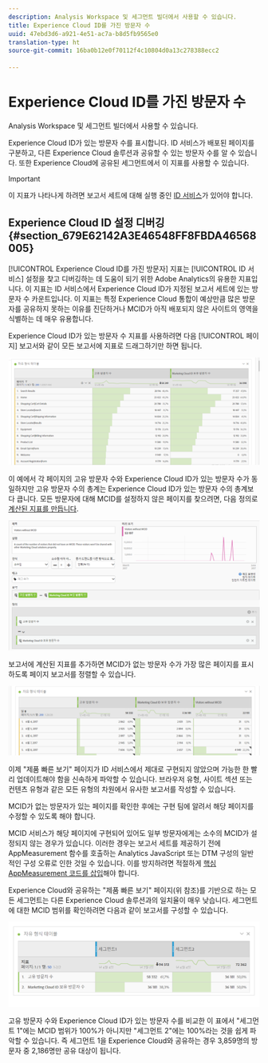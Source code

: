 ```yaml
---
description: Analysis Workspace 및 세그먼트 빌더에서 사용할 수 있습니다.
title: Experience Cloud ID를 가진 방문자 수
uuid: 47ebd3d6-a921-4e51-ac7a-b8d5fb9565e0
translation-type: ht
source-git-commit: 16ba0b12e0f70112f4c10804d0a13c278388ecc2

---
```



# Experience Cloud ID를 가진 방문자 수

Analysis Workspace 및 세그먼트 빌더에서 사용할 수 있습니다.

Experience Cloud ID가 있는 방문자 수를 표시합니다. ID 서비스가 배포된 페이지를 구분하고, 다른 Experience Cloud 솔루션과 공유할 수 있는 방문자 수를 알 수 있습니다. 또한 Experience Cloud에 공유된 세그먼트에서 이 지표를 사용할 수 있습니다.

>[!IMPORTANT]
>
>이 지표가 나타나게 하려면 보고서 세트에 대해 실행 중인 [ID 서비스](https://marketing.adobe.com/resources/help/ko_KR/mcvid/)가 있어야 합니다.

## Experience Cloud ID 설정 디버깅 {#section_679E62142A3E46548FF8FBDA46568005}

[!UICONTROL Experience Cloud ID를 가진 방문자] 지표는 [!UICONTROL ID 서비스] 설정을 찾고 디버깅하는 데 도움이 되기 위한 Adobe Analytics의 유용한 지표입니다. 이 지표는 ID 서비스에서 Experience Cloud ID가 지정된 보고서 세트에 있는 방문자 수 카운트입니다. 이 지표는 특정 Experience Cloud 통합이 예상만큼 많은 방문자를 공유하지 못하는 이유를 진단하거나 MCID가 아직 배포되지 않은 사이트의 영역을 식별하는 데 매우 유용합니다.

Experience Cloud ID가 있는 방문자 수 지표를 사용하려면 다음 [!UICONTROL 페이지] 보고서와 같이 모든 보고서에 지표로 드래그하기만 하면 됩니다.

![](assets/metric-mcvid1.png)

이 예에서 각 페이지의 고유 방문자 수와 Experience Cloud ID가 있는 방문자 수가 동일하지만 고유 방문자 수의 총계는 Experience Cloud ID가 있는 방문자 수의 총계보다 큽니다. 모든 방문자에 대해 MCID를 설정하지 않은 페이지를 찾으려면, 다음 정의로 [계산된 지표를 만듭니다](https://marketing.adobe.com/resources/help/ko_KR/analytics/calcmetrics/cm_build_metrics.html).

![](assets/metric-mcvid2.png)

보고서에 계산된 지표를 추가하면 MCID가 없는 방문자 수가 가장 많은 페이지를 표시하도록 페이지 보고서를 정렬할 수 있습니다.

![](assets/metric-mcvid3.png)

이제 &quot;제품 빠른 보기&quot; 페이지가 ID 서비스에서 제대로 구현되지 않았으며 가능한 한 빨리 업데이트해야 함을 신속하게 파악할 수 있습니다. 브라우저 유형, 사이트 섹션 또는 컨텐츠 유형과 같은 모든 유형의 차원에서 유사한 보고서를 작성할 수 있습니다.

MCID가 없는 방문자가 있는 페이지를 확인한 후에는 구현 팀에 알려서 해당 페이지를 수정할 수 있도록 해야 합니다.

MCID 서비스가 해당 페이지에 구현되어 있어도 일부 방문자에게는 소수의 MCID가 설정되지 않는 경우가 있습니다. 이러한 경우는 보고서 세트를 제공하기 전에 AppMeasurement 함수를 호출하는 Analytics JavaScript 또는 DTM 구성의 일반적인 구성 오류로 인한 것일 수 있습니다. 이를 방지하려면 적절하게 [핵심 AppMeasurement 코드를 삽입](https://marketing.adobe.com/resources/help/en_US/sc/implement/dtm/t_appmeasurement-code.html)해야 합니다.

Experience Cloud와 공유하는 &quot;제품 빠른 보기&quot; 페이지(위 참조)를 기반으로 하는 모든 세그먼트는 다른 Experience Cloud 솔루션과의 일치율이 매우 낮습니다. 세그먼트에 대한 MCID 범위를 확인하려면 다음과 같이 보고서를 구성할 수 있습니다.

![](assets/metric-mcvid4.png)

고유 방문자 수와 Experience Cloud ID가 있는 방문자 수를 비교한 이 표에서 &quot;세그먼트 1&quot;에는 MCID 범위가 100%가 아니지만 &quot;세그먼트 2&quot;에는 100%라는 것을 쉽게 파악할 수 있습니다. 즉 세그먼트 1을 Experience Cloud와 공유하는 경우 3,859명의 방문자 중 2,186명만 공유 대상이 됩니다.
